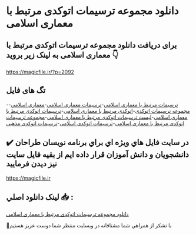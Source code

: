 # دانلود مجموعه ترسیمات اتوکدی مرتبط با معماری اسلامی

## برای دریافت دانلود مجموعه ترسیمات اتوکدی مرتبط با معماری اسلامی به لینک زیر بروید 👇

https://magicfile.ir/?p=2092

## تگ های فایل

-[ترسيمات مرتبط با معماري اسلامي](https://magicfile.ir/product/%d9%85%d8%ac%d9%85%d9%88%d8%b9%d9%87-%d8%aa%d8%b1%d8%b3%d9%8a%d9%85%d8%a7%d8%aa-%d8%a7%d8%aa%d9%88%da%a9%d8%af%db%8c-%d9%85%d8%b1%d8%aa%d8%a8%d8%b7-%d8%a8%d8%a7-%d9%85%d8%b9%d9%85%d8%a7%d8%b1%d9%8a-%d8%a7%d8%b3%d9%84%d8%a7%d9%85%d9%8a/)-[ترسيمات معماري اسلامي](https://magicfile.ir/product/%d9%85%d8%ac%d9%85%d9%88%d8%b9%d9%87-%d8%aa%d8%b1%d8%b3%d9%8a%d9%85%d8%a7%d8%aa-%d8%a7%d8%aa%d9%88%da%a9%d8%af%db%8c-%d9%85%d8%b1%d8%aa%d8%a8%d8%b7-%d8%a8%d8%a7-%d9%85%d8%b9%d9%85%d8%a7%d8%b1%d9%8a-%d8%a7%d8%b3%d9%84%d8%a7%d9%85%d9%8a/)-[معماري اسلامي](https://magicfile.ir/product/%d9%85%d8%ac%d9%85%d9%88%d8%b9%d9%87-%d8%aa%d8%b1%d8%b3%d9%8a%d9%85%d8%a7%d8%aa-%d8%a7%d8%aa%d9%88%da%a9%d8%af%db%8c-%d9%85%d8%b1%d8%aa%d8%a8%d8%b7-%d8%a8%d8%a7-%d9%85%d8%b9%d9%85%d8%a7%d8%b1%d9%8a-%d8%a7%d8%b3%d9%84%d8%a7%d9%85%d9%8a/)-[مجموعه ترسیمات اتوکدی](https://magicfile.ir/product/%d9%85%d8%ac%d9%85%d9%88%d8%b9%d9%87-%d8%aa%d8%b1%d8%b3%d9%8a%d9%85%d8%a7%d8%aa-%d8%a7%d8%aa%d9%88%da%a9%d8%af%db%8c-%d9%85%d8%b1%d8%aa%d8%a8%d8%b7-%d8%a8%d8%a7-%d9%85%d8%b9%d9%85%d8%a7%d8%b1%d9%8a-%d8%a7%d8%b3%d9%84%d8%a7%d9%85%d9%8a/)-[اتوکدی مرتبط با معماری اسلامی](https://magicfile.ir/product/%d9%85%d8%ac%d9%85%d9%88%d8%b9%d9%87-%d8%aa%d8%b1%d8%b3%d9%8a%d9%85%d8%a7%d8%aa-%d8%a7%d8%aa%d9%88%da%a9%d8%af%db%8c-%d9%85%d8%b1%d8%aa%d8%a8%d8%b7-%d8%a8%d8%a7-%d9%85%d8%b9%d9%85%d8%a7%d8%b1%d9%8a-%d8%a7%d8%b3%d9%84%d8%a7%d9%85%d9%8a/)-[ترسیمات اتوکدی مرتبط با معماری اسلامی](https://magicfile.ir/product/%d9%85%d8%ac%d9%85%d9%88%d8%b9%d9%87-%d8%aa%d8%b1%d8%b3%d9%8a%d9%85%d8%a7%d8%aa-%d8%a7%d8%aa%d9%88%da%a9%d8%af%db%8c-%d9%85%d8%b1%d8%aa%d8%a8%d8%b7-%d8%a8%d8%a7-%d9%85%d8%b9%d9%85%d8%a7%d8%b1%d9%8a-%d8%a7%d8%b3%d9%84%d8%a7%d9%85%d9%8a/)-[لیست ترسیمات اتوکدی مرتبط با معماری اسلامی](https://magicfile.ir/product/%d9%85%d8%ac%d9%85%d9%88%d8%b9%d9%87-%d8%aa%d8%b1%d8%b3%d9%8a%d9%85%d8%a7%d8%aa-%d8%a7%d8%aa%d9%88%da%a9%d8%af%db%8c-%d9%85%d8%b1%d8%aa%d8%a8%d8%b7-%d8%a8%d8%a7-%d9%85%d8%b9%d9%85%d8%a7%d8%b1%d9%8a-%d8%a7%d8%b3%d9%84%d8%a7%d9%85%d9%8a/)-[مجموعه ترسیمات اتوکدی مرتبط با معماری اسلامی](https://magicfile.ir/product/%d9%85%d8%ac%d9%85%d9%88%d8%b9%d9%87-%d8%aa%d8%b1%d8%b3%d9%8a%d9%85%d8%a7%d8%aa-%d8%a7%d8%aa%d9%88%da%a9%d8%af%db%8c-%d9%85%d8%b1%d8%aa%d8%a8%d8%b7-%d8%a8%d8%a7-%d9%85%d8%b9%d9%85%d8%a7%d8%b1%d9%8a-%d8%a7%d8%b3%d9%84%d8%a7%d9%85%d9%8a/)-[ترسیمات اتوکدی اسلامی](https://magicfile.ir/product/%d9%85%d8%ac%d9%85%d9%88%d8%b9%d9%87-%d8%aa%d8%b1%d8%b3%d9%8a%d9%85%d8%a7%d8%aa-%d8%a7%d8%aa%d9%88%da%a9%d8%af%db%8c-%d9%85%d8%b1%d8%aa%d8%a8%d8%b7-%d8%a8%d8%a7-%d9%85%d8%b9%d9%85%d8%a7%d8%b1%d9%8a-%d8%a7%d8%b3%d9%84%d8%a7%d9%85%d9%8a/)-[ترسیمات اتوکدی مذهبی](https://magicfile.ir/product/%d9%85%d8%ac%d9%85%d9%88%d8%b9%d9%87-%d8%aa%d8%b1%d8%b3%d9%8a%d9%85%d8%a7%d8%aa-%d8%a7%d8%aa%d9%88%da%a9%d8%af%db%8c-%d9%85%d8%b1%d8%aa%d8%a8%d8%b7-%d8%a8%d8%a7-%d9%85%d8%b9%d9%85%d8%a7%d8%b1%d9%8a-%d8%a7%d8%b3%d9%84%d8%a7%d9%85%d9%8a/)

## ✔️ در سايت فايل هاي ويژه اي براي برنامه نويسان طراحان دانشجويان و دانش آموزان قرار داده ايم از بقيه فايل سايت نيز ديدن فرماييد

https://magicfile.ir


## لينک دانلود اصلي 📥 :

[دانلود مجموعه ترسیمات اتوکدی مرتبط با معماری اسلامی](https://magicfile.ir/product/%d9%85%d8%ac%d9%85%d9%88%d8%b9%d9%87-%d8%aa%d8%b1%d8%b3%d9%8a%d9%85%d8%a7%d8%aa-%d8%a7%d8%aa%d9%88%da%a9%d8%af%db%8c-%d9%85%d8%b1%d8%aa%d8%a8%d8%b7-%d8%a8%d8%a7-%d9%85%d8%b9%d9%85%d8%a7%d8%b1%d9%8a-%d8%a7%d8%b3%d9%84%d8%a7%d9%85%d9%8a/) 


🙏با تشکر از همراهي شما مشتاقانه در وبسایت منتظر شما دوست عزیز هستیم

